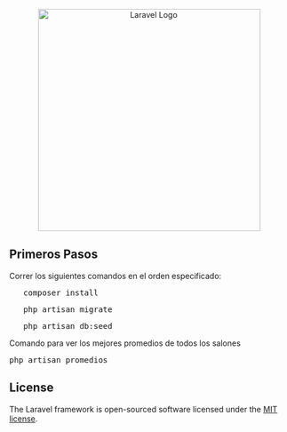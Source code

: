 <p align="center"><a href="https://laravel.com" target="_blank"><img src="https://raw.githubusercontent.com/laravel/art/master/logo-lockup/5%20SVG/2%20CMYK/1%20Full%20Color/laravel-logolockup-cmyk-red.svg" width="400" alt="Laravel Logo"></a></p>

## Primeros Pasos

Correr los siguientes comandos en el orden especificado:

<pre>
   composer install
</pre>

<pre>
   php artisan migrate
</pre>

<pre>
   php artisan db:seed
</pre>

Comando para ver los mejores promedios de todos los salones

<pre>
php artisan promedios
</pre>

## License

The Laravel framework is open-sourced software licensed under the [MIT license](https://opensource.org/licenses/MIT).
